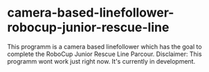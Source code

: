 # camera-based-linefollower-robocup-junior-rescue-line
This programm is a camera based linefollower which has the goal to complete the RoboCup Junior Rescue Line Parcour.
Disclaimer: This programm wont work just right now. It's currently in development.
